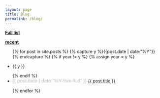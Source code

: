 ```yaml
---
layout: page
title: Blog
permalink: /blog/
---
```

 
  <a href="../../fulllist"><b>   Full list</b></a> 
  
  <a href="../blog/recent"><b>   recent </b></a> 

<ul class="listing">
{% for post in site.posts %}
  {% capture y %}{{post.date | date:"%Y"}}{% endcapture %}
  {% if year != y %}
    {% assign year = y %}
    <li class="listing-seperator"><p>{{ y }}</p></li>
  {% endif %}
  <li class="listing-item">
    <span style=" font-size: medium; font-family: arial ;  color: 	#C0C0C0"> <time datetime="{{ post.date | date:"%Y-%m-%d" }}">{{ post.date | date:"%Y-%m-%d" }}</time> </span>
    <a href="{{ post.url }}" title="{{ post.title }}">{{ post.title }}</a>
  </li>

{% endfor %}
</ul>
